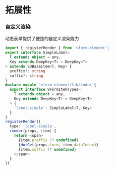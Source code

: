 # 拓展性

### 自定义渲染

动态表单提供了便捷的自定义渲染能力

```typescript 
import { registerRender } from 'vform-element';
export interface SimpleLabel<
  T extends object = any, 
  Key extends DeepKey<T> = DeepKey<T>
> extends SDBaseItem<T, Key> {
  preffix?: string
  suffix?: string
}
declare module 'vform-element/lib/index'{
  export interface VFormItemTypes<
    T extends object = any, 
    Key extends DeepKey<T> = DeepKey<T>
  > {
    'label-simple': SimpleLabel<T, Key>
  }
}
registerRender({
  type: 'label-simple',
  render(props, item) {
    return <span>
      {item.preffix ?? undefined}
      {dotGet(props.form, item.dataIndex)}
      {item.suffix ?? undefined}
    </span>
  }
})
```

<demo src="../../examples/guide/custom-render.tsx"></demo>